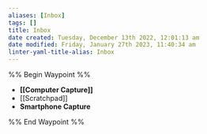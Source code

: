 ```yaml
---
aliases: [Inbox]
tags: []
title: Inbox
date created: Tuesday, December 13th 2022, 12:01:13 am
date modified: Friday, January 27th 2023, 11:40:34 am
linter-yaml-title-alias: Inbox
---
```


%% Begin Waypoint %%
- **[[Computer Capture]]**
- [[Scratchpad]]
- **Smartphone Capture**

%% End Waypoint %%
